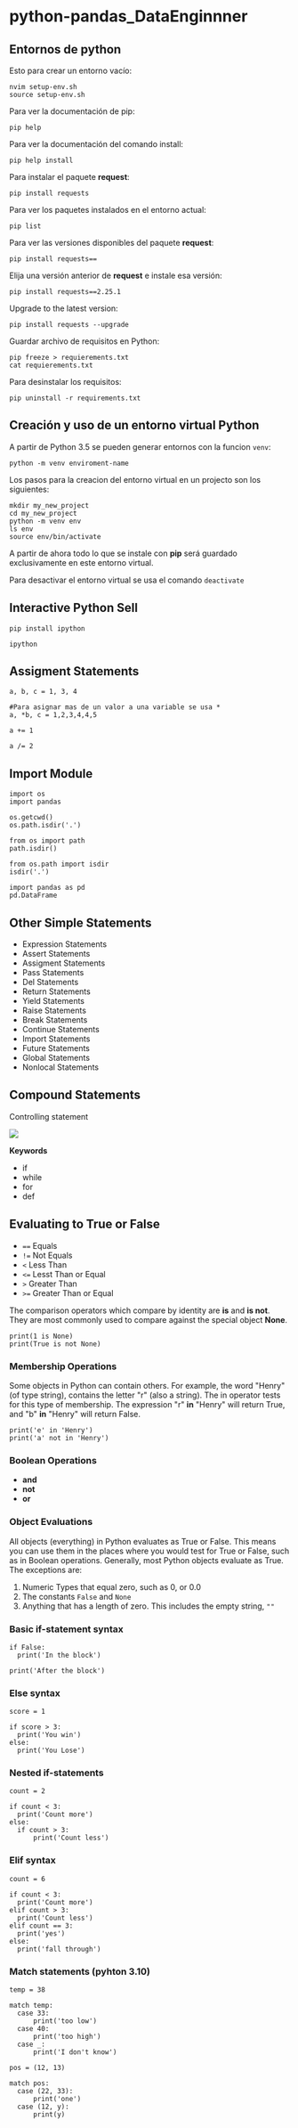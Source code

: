 # python-pandas_DataEnginnner

## Entornos de python

Esto para crear un entorno vacío:
```
nvim setup-env.sh
source setup-env.sh
```


Para ver la documentación de pip:
```
pip help
```

Para ver la documentación del comando install:
```
pip help install
```

Para instalar el paquete **request**:

```
pip install requests
```

Para ver los paquetes instalados en el entorno actual:

```
pip list
```

Para ver las versiones disponibles del paquete **request**:
```
pip install requests==
```

Elija una versión anterior de **request** e instale esa versión:
```
pip install requests==2.25.1
```

Upgrade to the latest version:
```
pip install requests --upgrade
```

Guardar archivo de requisitos en Python:
```
pip freeze > requierements.txt
cat requierements.txt
```

Para desinstalar los requisitos:
```
pip uninstall -r requirements.txt
```

## Creación y uso de un entorno virtual Python

A partir de Python 3.5 se pueden generar entornos con la funcion `venv`:
```
python -m venv enviroment-name
```

Los pasos para la creacion del entorno virtual en un projecto son los siguientes:
```
mkdir my_new_project
cd my_new_project
python -m venv env
ls env 
source env/bin/activate
```

A partir de ahora todo lo que se instale con **pip** será guardado exclusivamente en este entorno virtual.

Para desactivar el entorno virtual se usa el comando `deactivate`

## Interactive Python Sell

```pip install ipython```

```ipython```


## Assigment Statements

```
a, b, c = 1, 3, 4 

#Para asignar mas de un valor a una variable se usa *
a, *b, c = 1,2,3,4,4,5

a += 1

a /= 2
```

## Import Module

```
import os
import pandas

os.getcwd()
os.path.isdir('.')
```

```
from os import path
path.isdir()

from os.path import isdir
isdir('.')

import pandas as pd
pd.DataFrame
```

## Other Simple Statements

- Expression Statements
- Assert Statements
- Assigment Statements
- Pass Statements 
- Del Statements
- Return Statements
- Yield Statements 
- Raise Statements
- Break Statements
- Continue Statements
- Import Statements
- Future Statements 
- Global Statements 
- Nonlocal Statements

## Compound Statements 

Controlling statement

![](img1.png)

**Keywords**

- if
- while
- for
- def

## Evaluating to True or False

- `==` Equals 
- `!=` Not Equals 
- `<` Less Than
- `<=` Lesst Than or Equal
- `>` Greater Than
- `>=` Greater Than or Equal

The comparison operators which compare by identity are **is** and **is not**. They are most commonly used to compare against the special object **None**.

```
print(1 is None)
print(True is not None)
```

### Membership Operations

Some objects in Python can contain others. For example, the word "Henry" (of type string), contains the letter "r" (also a string). The in operator tests for this type of membership. The expression "r" **in** "Henry" will return True, and "b" **in** "Henry" will return False.

```
print('e' in 'Henry')
print('a' not in 'Henry')
```

### Boolean Operations

- **and**
- **not**
- **or**

### Object Evaluations

All objects (everything) in Python evaluates as True or False. This means you can use them in the places where you would test for True or False, such as in Boolean operations. Generally, most Python objects evaluate as True. The exceptions are:

1. Numeric Types that equal zero, such as 0, or 0.0
2. The constants `False` and `None`
3. Anything that has a length of zero. This includes the empty string, `""`

### Basic if-statement syntax

```
if False:
  print('In the block')

print('After the block')
```

### Else syntax

```
score = 1

if score > 3:
  print('You win')
else:
  print('You Lose')
```

### Nested if-statements 

```
count = 2

if count < 3:
  print('Count more')
else:
  if count > 3:
      print('Count less')
```

### Elif syntax

```
count = 6

if count < 3:
  print('Count more')
elif count > 3:
  print('Count less')
elif count == 3:
  print('yes')
else:
  print('fall through')
```

### Match statements (pyhton 3.10)

```
temp = 38

match temp:
  case 33:
      print('too low')
  case 40:
      print('too high')
  case _:
      print('I don't know')
``` 

```
pos = (12, 13)

match pos:
  case (22, 33):
      print('one')
  case (12, y):
      print(y)
```





 






